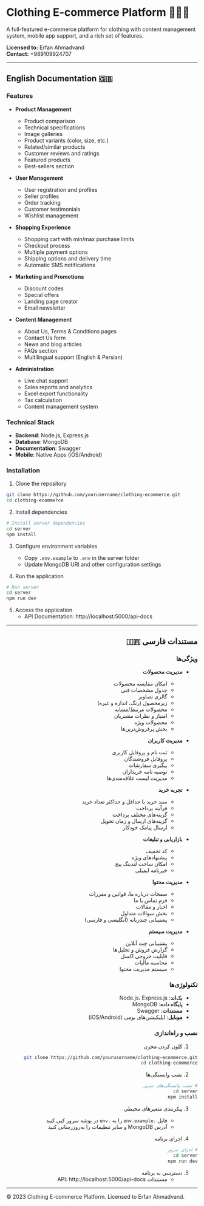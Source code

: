 # Clothing E-commerce Platform 👕👗👚

A full-featured e-commerce platform for clothing with content management system, mobile app support, and a rich set of features.

**Licensed to:** Erfan Ahmadvand  
**Contact:** +989109924707

---

## English Documentation 🇬🇧

### Features

- **Product Management**
  - Product comparison
  - Technical specifications
  - Image galleries
  - Product variants (color, size, etc.)
  - Related/similar products
  - Customer reviews and ratings
  - Featured products
  - Best-sellers section

- **User Management**
  - User registration and profiles
  - Seller profiles
  - Order tracking
  - Customer testimonials
  - Wishlist management

- **Shopping Experience**
  - Shopping cart with min/max purchase limits
  - Checkout process
  - Multiple payment options
  - Shipping options and delivery time
  - Automatic SMS notifications

- **Marketing and Promotions**
  - Discount codes
  - Special offers
  - Landing page creator
  - Email newsletter

- **Content Management**
  - About Us, Terms & Conditions pages
  - Contact Us form
  - News and blog articles
  - FAQs section
  - Multilingual support (English & Persian)

- **Administration**
  - Live chat support
  - Sales reports and analytics
  - Excel export functionality
  - Tax calculation
  - Content management system

### Technical Stack

- **Backend**: Node.js, Express.js
- **Database**: MongoDB
- **Documentation**: Swagger
- **Mobile**: Native Apps (iOS/Android)

### Installation

1. Clone the repository
```bash
git clone https://github.com/yourusername/clothing-ecommerce.git
cd clothing-ecommerce
```

2. Install dependencies
```bash
# Install server dependencies
cd server
npm install
```

3. Configure environment variables
   - Copy `.env.example` to `.env` in the server folder
   - Update MongoDB URI and other configuration settings

4. Run the application
```bash
# Run server
cd server
npm run dev
```

5. Access the application
   - API Documentation: http://localhost:5000/api-docs

---

<div dir="rtl">

## مستندات فارسی 🇮🇷

### ویژگی‌ها

- **مدیریت محصولات**
  - امکان مقایسه محصولات
  - جدول مشخصات فنی
  - گالری تصاویر
  - زیرمحصول (رنگ، اندازه و غیره)
  - محصولات مرتبط/مشابه
  - امتیاز و نظرات مشتریان
  - محصولات ویژه
  - بخش پرفروش‌ترین‌ها

- **مدیریت کاربران**
  - ثبت نام و پروفایل کاربری
  - پروفایل فروشندگان
  - پیگیری سفارشات
  - توصیه نامه خریداران
  - مدیریت لیست علاقه‌مندی‌ها

- **تجربه خرید**
  - سبد خرید با حداقل و حداکثر تعداد خرید
  - فرآیند پرداخت
  - گزینه‌های مختلف پرداخت
  - گزینه‌های ارسال و زمان تحویل
  - ارسال پیامک خودکار

- **بازاریابی و تبلیغات**
  - کد تخفیف
  - پیشنهادهای ویژه
  - امکان ساخت لندینگ پیج
  - خبرنامه ایمیلی

- **مدیریت محتوا**
  - صفحات درباره ما، قوانین و مقررات
  - فرم تماس با ما
  - اخبار و مقالات
  - بخش سوالات متداول
  - پشتیبانی چندزبانه (انگلیسی و فارسی)

- **مدیریت سیستم**
  - پشتیبانی چت آنلاین
  - گزارش فروش و تحلیل‌ها
  - قابلیت خروجی اکسل
  - محاسبه مالیات
  - سیستم مدیریت محتوا

### تکنولوژی‌ها

- **بک‌اند**: Node.js، Express.js
- **پایگاه داده**: MongoDB
- **مستندات**: Swagger
- **موبایل**: اپلیکیشن‌های بومی (iOS/Android)

### نصب و راه‌اندازی

1. کلون کردن مخزن
```bash
git clone https://github.com/yourusername/clothing-ecommerce.git
cd clothing-ecommerce
```

2. نصب وابستگی‌ها
```bash
# نصب وابستگی‌های سرور
cd server
npm install
```

3. پیکربندی متغیرهای محیطی
   - فایل `.env.example` را به `.env` در پوشه سرور کپی کنید
   - آدرس MongoDB و سایر تنظیمات را به‌روزرسانی کنید

4. اجرای برنامه
```bash
# اجرای سرور
cd server
npm run dev
```

5. دسترسی به برنامه
   - مستندات API: http://localhost:5000/api-docs

</div>

---

&copy; 2023 Clothing E-commerce Platform. Licensed to Erfan Ahmadvand. 